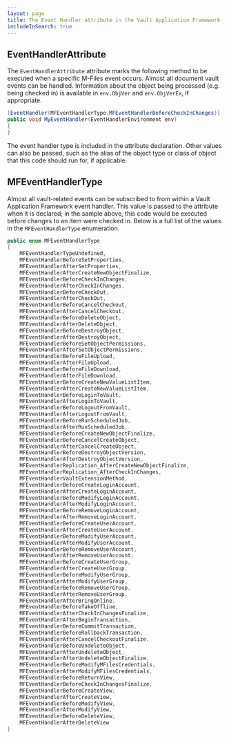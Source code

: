 ```yaml
---
layout: page
title: The Event Handler attribute in the Vault Application Framework
includeInSearch: true
---
```


## EventHandlerAttribute

The `EventHandlerAttribute` attribute marks the following method to be executed when a specific M-Files event occurs.  Almost all document vault events can be handled.  Information about the object being processed (e.g. being checked in) is available in `env.ObjVer` and `env.ObjVerEx`, if appropriate.

```csharp
[EventHandler(MFEventHandlerType.MFEventHandlerBeforeCheckInChanges)]
public void MyEventHandler(EventHandlerEnvironment env)
{
}
```

<p class="note">The event handler type is included in the attribute declaration.  Other values can also be passed, such as the alias of the object type or class of object that this code should run for, if applicable.</p>

## MFEventHandlerType

Almost all vault-related events can be subscribed to from within a Vault Application Framework event handler.  This value is passed to the attribute when it is declared; in the sample above, this code would be executed before changes to an item were checked in.  Below is a full list of the values in the `MFEventHandlerType` enumeration.

```csharp
public enum MFEventHandlerType
{
    MFEventHandlerTypeUndefined,
    MFEventHandlerBeforeSetProperties,
    MFEventHandlerAfterSetProperties,
    MFEventHandlerAfterCreateNewObjectFinalize,
    MFEventHandlerBeforeCheckInChanges,
    MFEventHandlerAfterCheckInChanges,
    MFEventHandlerBeforeCheckOut,
    MFEventHandlerAfterCheckOut,
    MFEventHandlerBeforeCancelCheckout,
    MFEventHandlerAfterCancelCheckout,
    MFEventHandlerBeforeDeleteObject,
    MFEventHandlerAfterDeleteObject,
    MFEventHandlerBeforeDestroyObject,
    MFEventHandlerAfterDestroyObject,
    MFEventHandlerBeforeSetObjectPermissions,
    MFEventHandlerAfterSetObjectPermissions,
    MFEventHandlerBeforeFileUpload,
    MFEventHandlerAfterFileUpload,
    MFEventHandlerBeforeFileDownload,
    MFEventHandlerAfterFileDownload,
    MFEventHandlerBeforeCreateNewValueListItem,
    MFEventHandlerAfterCreateNewValueListItem,
    MFEventHandlerBeforeLoginToVault,
    MFEventHandlerAfterLoginToVault,
    MFEventHandlerBeforeLogoutFromVault,
    MFEventHandlerAfterLogoutFromVault,
    MFEventHandlerBeforeRunScheduledJob,
    MFEventHandlerAfterRunScheduledJob,
    MFEventHandlerBeforeCreateNewObjectFinalize,
    MFEventHandlerBeforeCancelCreateObject,
    MFEventHandlerAfterCancelCreateObject,
    MFEventHandlerBeforeDestroyObjectVersion,
    MFEventHandlerAfterDestroyObjectVersion,
    MFEventHandlerReplication_AfterCreateNewObjectFinalize,
    MFEventHandlerReplication_AfterCheckInChanges,
    MFEventHandlerVaultExtensionMethod,
    MFEventHandlerBeforeCreateLoginAccount,
    MFEventHandlerAfterCreateLoginAccount,
    MFEventHandlerBeforeModifyLoginAccount,
    MFEventHandlerAfterModifyLoginAccount,
    MFEventHandlerBeforeRemoveLoginAccount,
    MFEventHandlerAfterRemoveLoginAccount,
    MFEventHandlerBeforeCreateUserAccount,
    MFEventHandlerAfterCreateUserAccount,
    MFEventHandlerBeforeModifyUserAccount,
    MFEventHandlerAfterModifyUserAccount,
    MFEventHandlerBeforeRemoveUserAccount,
    MFEventHandlerAfterRemoveUserAccount,
    MFEventHandlerBeforeCreateUserGroup,
    MFEventHandlerAfterCreateUserGroup,
    MFEventHandlerBeforeModifyUserGroup,
    MFEventHandlerAfterModifyUserGroup,
    MFEventHandlerBeforeRemoveUserGroup,
    MFEventHandlerAfterRemoveUserGroup,
    MFEventHandlerAfterBringOnline,
    MFEventHandlerBeforeTakeOffline,
    MFEventHandlerAfterCheckInChangesFinalize,
    MFEventHandlerAfterBeginTransaction,
    MFEventHandlerBeforeCommitTransaction,
    MFEventHandlerBeforeRollbackTransaction,
    MFEventHandlerAfterCancelCheckoutFinalize,
    MFEventHandlerBeforeUndeleteObject,
    MFEventHandlerAfterUndeleteObject,
    MFEventHandlerAfterUndeleteObjectFinalize,
    MFEventHandlerBeforeModifyMFilesCredentials,
    MFEventHandlerAfterModifyMFilesCredentials,
    MFEventHandlerBeforeReturnView,
    MFEventHandlerBeforeCheckInChangesFinalize,
    MFEventHandlerBeforeCreateView,
    MFEventHandlerAfterCreateView,
    MFEventHandlerBeforeModifyView,
    MFEventHandlerAfterModifyView,
    MFEventHandlerBeforeDeleteView,
    MFEventHandlerAfterDeleteView
}
```